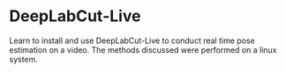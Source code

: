 # DeepLabCut-Live
Learn to install and use DeepLabCut-Live to conduct real time pose estimation on a video. The methods discussed were performed on a linux system.
